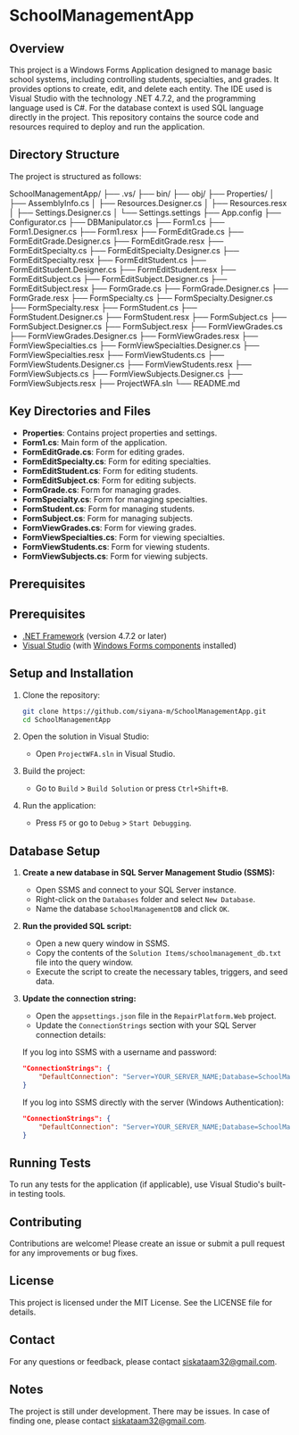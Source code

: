 # SchoolManagementApp

## Overview

This project is a Windows Forms Application designed to manage basic school systems, including controlling students, specialties, and grades. It provides options to create, edit, and delete each entity. The IDE used is Visual Studio with the technology .NET 4.7.2, and the programming language used is C#. For the database context is used SQL language directly in the project. This repository contains the source code and resources required to deploy and run the application.

## Directory Structure

The project is structured as follows:

SchoolManagementApp/
├── .vs/
├── bin/
├── obj/
├── Properties/
│ ├── AssemblyInfo.cs
│ ├── Resources.Designer.cs
│ ├── Resources.resx
│ ├── Settings.Designer.cs
│ └── Settings.settings
├── App.config
├── Configurator.cs
├── DBManipulator.cs
├── Form1.cs
├── Form1.Designer.cs
├── Form1.resx
├── FormEditGrade.cs
├── FormEditGrade.Designer.cs
├── FormEditGrade.resx
├── FormEditSpecialty.cs
├── FormEditSpecialty.Designer.cs
├── FormEditSpecialty.resx
├── FormEditStudent.cs
├── FormEditStudent.Designer.cs
├── FormEditStudent.resx
├── FormEditSubject.cs
├── FormEditSubject.Designer.cs
├── FormEditSubject.resx
├── FormGrade.cs
├── FormGrade.Designer.cs
├── FormGrade.resx
├── FormSpecialty.cs
├── FormSpecialty.Designer.cs
├── FormSpecialty.resx
├── FormStudent.cs
├── FormStudent.Designer.cs
├── FormStudent.resx
├── FormSubject.cs
├── FormSubject.Designer.cs
├── FormSubject.resx
├── FormViewGrades.cs
├── FormViewGrades.Designer.cs
├── FormViewGrades.resx
├── FormViewSpecialties.cs
├── FormViewSpecialties.Designer.cs
├── FormViewSpecialties.resx
├── FormViewStudents.cs
├── FormViewStudents.Designer.cs
├── FormViewStudents.resx
├── FormViewSubjects.cs
├── FormViewSubjects.Designer.cs
├── FormViewSubjects.resx
├── ProjectWFA.sln
└── README.md


## Key Directories and Files

- **Properties**: Contains project properties and settings.
- **Form1.cs**: Main form of the application.
- **FormEditGrade.cs**: Form for editing grades.
- **FormEditSpecialty.cs**: Form for editing specialties.
- **FormEditStudent.cs**: Form for editing students.
- **FormEditSubject.cs**: Form for editing subjects.
- **FormGrade.cs**: Form for managing grades.
- **FormSpecialty.cs**: Form for managing specialties.
- **FormStudent.cs**: Form for managing students.
- **FormSubject.cs**: Form for managing subjects.
- **FormViewGrades.cs**: Form for viewing grades.
- **FormViewSpecialties.cs**: Form for viewing specialties.
- **FormViewStudents.cs**: Form for viewing students.
- **FormViewSubjects.cs**: Form for viewing subjects.

## Prerequisites

## Prerequisites

- [.NET Framework](https://dotnet.microsoft.com/download/dotnet-framework) (version 4.7.2 or later)
- [Visual Studio](https://visualstudio.microsoft.com/) (with [Windows Forms components](https://docs.microsoft.com/en-us/visualstudio/get-started/csharp/tutorial-winforms?view=vs-2022) installed)


## Setup and Installation

1. Clone the repository:
    ```sh
    git clone https://github.com/siyana-m/SchoolManagementApp.git
    cd SchoolManagementApp
    ```

2. Open the solution in Visual Studio:
    - Open `ProjectWFA.sln` in Visual Studio.

3. Build the project:
    - Go to `Build` > `Build Solution` or press `Ctrl+Shift+B`.

4. Run the application:
    - Press `F5` or go to `Debug` > `Start Debugging`.


## Database Setup

1. **Create a new database in SQL Server Management Studio (SSMS):**
    - Open SSMS and connect to your SQL Server instance.
    - Right-click on the `Databases` folder and select `New Database`.
    - Name the database `SchoolManagementDB` and click `OK`.

2. **Run the provided SQL script:**
    - Open a new query window in SSMS.
    - Copy the contents of the `Solution Items/schoolmanagement_db.txt` file into the query window.
    - Execute the script to create the necessary tables, triggers, and seed data.

3. **Update the connection string:**
    - Open the `appsettings.json` file in the `RepairPlatform.Web` project.
    - Update the `ConnectionStrings` section with your SQL Server connection details:

    If you log into SSMS with a username and password:
    ```json
    "ConnectionStrings": {
        "DefaultConnection": "Server=YOUR_SERVER_NAME;Database=SchoolManagementDB;User Id=YOUR_USERNAME;Password=YOUR_PASSWORD;"
    }
    ```

    If you log into SSMS directly with the server (Windows Authentication):
    ```json
    "ConnectionStrings": {
        "DefaultConnection": "Server=YOUR_SERVER_NAME;Database=SchoolManagementDB;Trusted_Connection=True;"
    }
    ```


## Running Tests

To run any tests for the application (if applicable), use Visual Studio's built-in testing tools.

## Contributing

Contributions are welcome! Please create an issue or submit a pull request for any improvements or bug fixes.

## License

This project is licensed under the MIT License. See the LICENSE file for details.

## Contact

For any questions or feedback, please contact siskataam32@gmail.com.

## Notes

The project is still under development. There may be issues. In case of finding one, please contact siskataam32@gmail.com.
